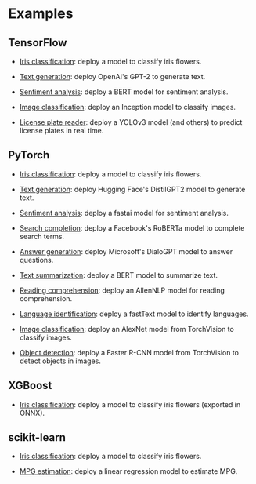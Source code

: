 # Examples

## TensorFlow

- [Iris classification](tensorflow/iris-classifier): deploy a model to classify iris flowers.

- [Text generation](tensorflow/text-generator): deploy OpenAI's GPT-2 to generate text.

- [Sentiment analysis](tensorflow/sentiment-analyzer): deploy a BERT model for sentiment analysis.

- [Image classification](tensorflow/image-classifier): deploy an Inception model to classify images.

- [License plate reader](tensorflow/license-plate-reader): deploy a YOLOv3 model (and others) to predict license plates in real time.

## PyTorch

- [Iris classification](pytorch/iris-classifier): deploy a model to classify iris flowers.

- [Text generation](pytorch/text-generator): deploy Hugging Face's DistilGPT2 model to generate text.

- [Sentiment analysis](pytorch/sentiment-analyzer): deploy a fastai model for sentiment analysis.

- [Search completion](pytorch/search-completer): deploy a Facebook's RoBERTa model to complete search terms.

- [Answer generation](pytorch/answer-generator): deploy Microsoft's DialoGPT model to answer questions.

- [Text summarization](pytorch/text-summarizer): deploy a BERT model to summarize text.

- [Reading comprehension](pytorch/reading-comprehender): deploy an AllenNLP model for reading comprehension.

- [Language identification](pytorch/language-identifier): deploy a fastText model to identify languages.

- [Image classification](pytorch/image-classifier): deploy an AlexNet model from TorchVision to classify images.

- [Object detection](pytorch/object-detector): deploy a Faster R-CNN model from TorchVision to detect objects in images.

## XGBoost

- [Iris classification](xgboost/iris-classifier): deploy a model to classify iris flowers (exported in ONNX).

## scikit-learn

- [Iris classification](sklearn/iris-classifier): deploy a model to classify iris flowers.

- [MPG estimation](sklearn/mpg-estimator): deploy a linear regression model to estimate MPG.
